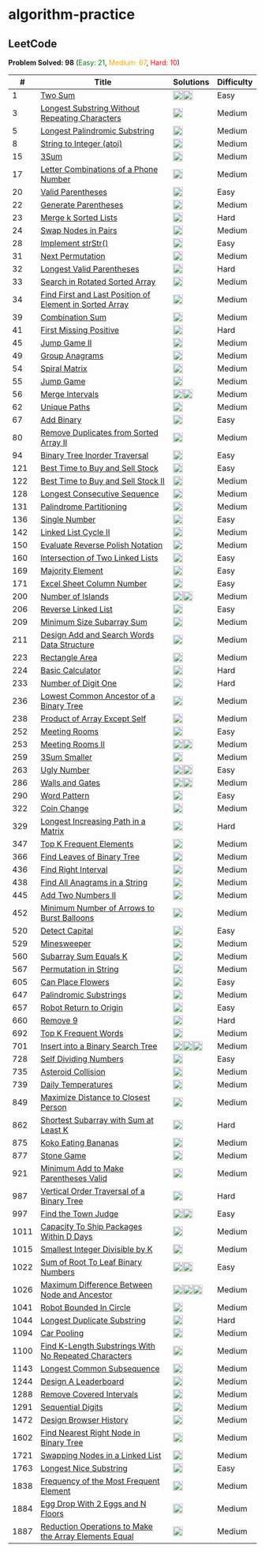 # algorithm-practice

## LeetCode

**Problem Solved: 98** (<span style="color:green">Easy: 21</span>, <span style="color:orange">Medium: 67</span>, <span style="color:red">Hard: 10</span>)

| # | Title | Solutions | Difficulty |
| - | - | - | - |
| 1 | [Two Sum](https://leetcode.com/problems/two-sum/) | <a href="leetcode/00001_two-sum/two-sum.js"><img src="https://cdn.jsdelivr.net/gh/devicons/devicon/icons/javascript/javascript-original.svg" width="20" height="20"></a><a href="leetcode/00001_two-sum/two-sum.py"><img src="https://cdn.jsdelivr.net/gh/devicons/devicon/icons/python/python-original.svg" width="20" height="20"></a> | Easy |
| 3 | [Longest Substring Without Repeating Characters](https://leetcode.com/problems/longest-substring-without-repeating-characters/) | <a href="leetcode/00003_longest-substring-without-repeating-characters/3-longest-substring-without-repeating-characters.py"><img src="https://cdn.jsdelivr.net/gh/devicons/devicon/icons/python/python-original.svg" width="20" height="20"></a> | Medium |
| 5 | [Longest Palindromic Substring](https://leetcode.com/problems/longest-palindromic-substring/) | <a href="leetcode/00005_longest-palindromic-substring/longest-palindromic-substring.py"><img src="https://cdn.jsdelivr.net/gh/devicons/devicon/icons/python/python-original.svg" width="20" height="20"></a> | Medium |
| 8 | [String to Integer (atoi)](https://leetcode.com/problems/string-to-integer-atoi/) | <a href="leetcode/00008_string-to-integer-atoi/8-string-to-integer-atoi.py"><img src="https://cdn.jsdelivr.net/gh/devicons/devicon/icons/python/python-original.svg" width="20" height="20"></a> | Medium |
| 15 | [3Sum](https://leetcode.com/problems/3sum/) | <a href="leetcode/00015_3sum/15-3sum.py"><img src="https://cdn.jsdelivr.net/gh/devicons/devicon/icons/python/python-original.svg" width="20" height="20"></a> | Medium |
| 17 | [Letter Combinations of a Phone Number](https://leetcode.com/problems/letter-combinations-of-a-phone-number/) | <a href="leetcode/00017_letter-combinations-of-a-phone-number/17-letter-combinations-of-a-phone-number.py"><img src="https://cdn.jsdelivr.net/gh/devicons/devicon/icons/python/python-original.svg" width="20" height="20"></a> | Medium |
| 20 | [Valid Parentheses](https://leetcode.com/problems/valid-parentheses/) | <a href="leetcode/00020_valid-parentheses/20-valid-parentheses.py"><img src="https://cdn.jsdelivr.net/gh/devicons/devicon/icons/python/python-original.svg" width="20" height="20"></a> | Easy |
| 22 | [Generate Parentheses](https://leetcode.com/problems/generate-parentheses/) | <a href="leetcode/00022_generate-parentheses/22-generate-parentheses.py"><img src="https://cdn.jsdelivr.net/gh/devicons/devicon/icons/python/python-original.svg" width="20" height="20"></a> | Medium |
| 23 | [Merge k Sorted Lists](https://leetcode.com/problems/merge-k-sorted-lists/) | <a href="leetcode/00023_merge-k-sorted-lists/merge-k-sorted-lists.py"><img src="https://cdn.jsdelivr.net/gh/devicons/devicon/icons/python/python-original.svg" width="20" height="20"></a> | Hard |
| 24 | [Swap Nodes in Pairs](https://leetcode.com/problems/swap-nodes-in-pairs/) | <a href="leetcode/00024_swap-nodes-in-pairs/24-swap-nodes-in-pairs.py"><img src="https://cdn.jsdelivr.net/gh/devicons/devicon/icons/python/python-original.svg" width="20" height="20"></a> | Medium |
| 28 | [Implement strStr()](https://leetcode.com/problems/implement-strstr/) | <a href="leetcode/00028_implement-strstr/implement-strstr.py"><img src="https://cdn.jsdelivr.net/gh/devicons/devicon/icons/python/python-original.svg" width="20" height="20"></a> | Easy |
| 31 | [Next Permutation](https://leetcode.com/problems/next-permutation/) | <a href="leetcode/00031_next-permutation/next-permutation.py"><img src="https://cdn.jsdelivr.net/gh/devicons/devicon/icons/python/python-original.svg" width="20" height="20"></a> | Medium |
| 32 | [Longest Valid Parentheses](https://leetcode.com/problems/longest-valid-parentheses/) | <a href="leetcode/00032_longest-valid-parentheses/longest-valid-parentheses.py"><img src="https://cdn.jsdelivr.net/gh/devicons/devicon/icons/python/python-original.svg" width="20" height="20"></a> | Hard |
| 33 | [Search in Rotated Sorted Array](https://leetcode.com/problems/search-in-rotated-sorted-array/) | <a href="leetcode/00033_search-in-rotated-sorted-array/search-in-rotated-sorted-array.java"><img src="https://cdn.jsdelivr.net/gh/devicons/devicon/icons/java/java-original.svg" width="20" height="20"></a> | Medium |
| 34 | [Find First and Last Position of Element in Sorted Array](https://leetcode.com/problems/find-first-and-last-position-of-element-in-sorted-array/) | <a href="leetcode/00034_find-first-and-last-position-of-element-in-sorted-array/34-find-first-and-last-position-of-element-in-sorted-array.py"><img src="https://cdn.jsdelivr.net/gh/devicons/devicon/icons/python/python-original.svg" width="20" height="20"></a> | Medium |
| 39 | [Combination Sum](https://leetcode.com/problems/combination-sum/) | <a href="leetcode/00039_combination-sum/combination-sum.cpp"><img src="https://cdn.jsdelivr.net/gh/devicons/devicon/icons/cplusplus/cplusplus-original.svg" width="20" height="20"></a> | Medium |
| 41 | [First Missing Positive](https://leetcode.com/problems/first-missing-positive/) | <a href="leetcode/00041_first-missing-positive/first-missing-positive.py"><img src="https://cdn.jsdelivr.net/gh/devicons/devicon/icons/python/python-original.svg" width="20" height="20"></a> | Hard |
| 45 | [Jump Game II](https://leetcode.com/problems/jump-game-ii/) | <a href="leetcode/00045_jump-game-ii/jump-game-ii.cpp"><img src="https://cdn.jsdelivr.net/gh/devicons/devicon/icons/cplusplus/cplusplus-original.svg" width="20" height="20"></a> | Medium |
| 49 | [Group Anagrams](https://leetcode.com/problems/group-anagrams/) | <a href="leetcode/00049_group-anagrams/49-group-anagrams.py"><img src="https://cdn.jsdelivr.net/gh/devicons/devicon/icons/python/python-original.svg" width="20" height="20"></a> | Medium |
| 54 | [Spiral Matrix](https://leetcode.com/problems/spiral-matrix/) | <a href="leetcode/00054_spiral-matrix/spiral-matrix.py"><img src="https://cdn.jsdelivr.net/gh/devicons/devicon/icons/python/python-original.svg" width="20" height="20"></a> | Medium |
| 55 | [Jump Game](https://leetcode.com/problems/jump-game/) | <a href="leetcode/00055_jump-game/jump-game.cpp"><img src="https://cdn.jsdelivr.net/gh/devicons/devicon/icons/cplusplus/cplusplus-original.svg" width="20" height="20"></a> | Medium |
| 56 | [Merge Intervals](https://leetcode.com/problems/merge-intervals/) | <a href="leetcode/00056_merge-intervals/merge-intervals.py"><img src="https://cdn.jsdelivr.net/gh/devicons/devicon/icons/python/python-original.svg" width="20" height="20"></a><a href="leetcode/00056_merge-intervals/merge-intervals.cpp"><img src="https://cdn.jsdelivr.net/gh/devicons/devicon/icons/cplusplus/cplusplus-original.svg" width="20" height="20"></a> | Medium |
| 62 | [Unique Paths](https://leetcode.com/problems/unique-paths/) | <a href="leetcode/00062_unique-paths/unique-paths.cpp"><img src="https://cdn.jsdelivr.net/gh/devicons/devicon/icons/cplusplus/cplusplus-original.svg" width="20" height="20"></a> | Medium |
| 67 | [Add Binary](https://leetcode.com/problems/add-binary/) | <a href="leetcode/00067_add-binary/67-add-binary.py"><img src="https://cdn.jsdelivr.net/gh/devicons/devicon/icons/python/python-original.svg" width="20" height="20"></a> | Easy |
| 80 | [Remove Duplicates from Sorted Array II](https://leetcode.com/problems/remove-duplicates-from-sorted-array-ii/) | <a href="leetcode/00080_remove-duplicates-from-sorted-array-ii/80-remove-duplicates-from-sorted-array-ii.py"><img src="https://cdn.jsdelivr.net/gh/devicons/devicon/icons/python/python-original.svg" width="20" height="20"></a> | Medium |
| 94 | [Binary Tree Inorder Traversal](https://leetcode.com/problems/binary-tree-inorder-traversal/) | <a href="leetcode/00094_binary-tree-inorder-traversal/94-binary-tree-inorder-traversal.py"><img src="https://cdn.jsdelivr.net/gh/devicons/devicon/icons/python/python-original.svg" width="20" height="20"></a> | Easy |
| 121 | [Best Time to Buy and Sell Stock](https://leetcode.com/problems/best-time-to-buy-and-sell-stock/) | <a href="leetcode/00121_best-time-to-buy-and-sell-stock/121-best-time-to-buy-and-sell-stock.py"><img src="https://cdn.jsdelivr.net/gh/devicons/devicon/icons/python/python-original.svg" width="20" height="20"></a> | Easy |
| 122 | [Best Time to Buy and Sell Stock II](https://leetcode.com/problems/best-time-to-buy-and-sell-stock-ii/) | <a href="leetcode/00122_best-time-to-buy-and-sell-stock-ii/122-best-time-to-buy-and-sell-stock-ii.py"><img src="https://cdn.jsdelivr.net/gh/devicons/devicon/icons/python/python-original.svg" width="20" height="20"></a> | Medium |
| 128 | [Longest Consecutive Sequence](https://leetcode.com/problems/longest-consecutive-sequence/) | <a href="leetcode/00128_longest-consecutive-sequence/128-longest-consecutive-sequence.py"><img src="https://cdn.jsdelivr.net/gh/devicons/devicon/icons/python/python-original.svg" width="20" height="20"></a> | Medium |
| 131 | [Palindrome Partitioning](https://leetcode.com/problems/palindrome-partitioning/) | <a href="leetcode/00131_palindrome-partitioning/131-palindrome-partitioning.py"><img src="https://cdn.jsdelivr.net/gh/devicons/devicon/icons/python/python-original.svg" width="20" height="20"></a> | Medium |
| 136 | [Single Number](https://leetcode.com/problems/single-number/) | <a href="leetcode/00136_single-number/136-single-number.py"><img src="https://cdn.jsdelivr.net/gh/devicons/devicon/icons/python/python-original.svg" width="20" height="20"></a> | Easy |
| 142 | [Linked List Cycle II](https://leetcode.com/problems/linked-list-cycle-ii/) | <a href="leetcode/00142_linked-list-cycle-ii/142-linked-list-cycle-ii.py"><img src="https://cdn.jsdelivr.net/gh/devicons/devicon/icons/python/python-original.svg" width="20" height="20"></a> | Medium |
| 150 | [Evaluate Reverse Polish Notation](https://leetcode.com/problems/evaluate-reverse-polish-notation/) | <a href="leetcode/00150_evaluate-reverse-polish-notation/150-evaluate-reverse-polish-notation.py"><img src="https://cdn.jsdelivr.net/gh/devicons/devicon/icons/python/python-original.svg" width="20" height="20"></a> | Medium |
| 160 | [Intersection of Two Linked Lists](https://leetcode.com/problems/intersection-of-two-linked-lists/) | <a href="leetcode/00160_intersection-of-two-linked-lists/intersection-of-two-linked-lists.py"><img src="https://cdn.jsdelivr.net/gh/devicons/devicon/icons/python/python-original.svg" width="20" height="20"></a> | Easy |
| 169 | [Majority Element](https://leetcode.com/problems/majority-element/) | <a href="leetcode/00169_majority-element/169-majority-element.py"><img src="https://cdn.jsdelivr.net/gh/devicons/devicon/icons/python/python-original.svg" width="20" height="20"></a> | Easy |
| 171 | [Excel Sheet Column Number](https://leetcode.com/problems/excel-sheet-column-number/) | <a href="leetcode/00171_excel-sheet-column-number/171-excel-sheet-column-number.py"><img src="https://cdn.jsdelivr.net/gh/devicons/devicon/icons/python/python-original.svg" width="20" height="20"></a> | Easy |
| 200 | [Number of Islands](https://leetcode.com/problems/number-of-islands/) | <a href="leetcode/00200_number-of-islands/200-number-of-islands.cpp"><img src="https://cdn.jsdelivr.net/gh/devicons/devicon/icons/cplusplus/cplusplus-original.svg" width="20" height="20"></a><a href="leetcode/00200_number-of-islands/200-number-of-islands.py"><img src="https://cdn.jsdelivr.net/gh/devicons/devicon/icons/python/python-original.svg" width="20" height="20"></a> | Medium |
| 206 | [Reverse Linked List](https://leetcode.com/problems/reverse-linked-list/) | <a href="leetcode/00206_reverse-linked-list/206-reverse-linked-list.py"><img src="https://cdn.jsdelivr.net/gh/devicons/devicon/icons/python/python-original.svg" width="20" height="20"></a> | Easy |
| 209 | [Minimum Size Subarray Sum](https://leetcode.com/problems/minimum-size-subarray-sum/) | <a href="leetcode/00209_minimum-size-subarray-sum/209-minimum-size-subarray-sum.py"><img src="https://cdn.jsdelivr.net/gh/devicons/devicon/icons/python/python-original.svg" width="20" height="20"></a> | Medium |
| 211 | [Design Add and Search Words Data Structure](https://leetcode.com/problems/design-add-and-search-words-data-structure/) | <a href="leetcode/00211_design-add-and-search-words-data-structure/211-design-add-and-search-words-data-structure.py"><img src="https://cdn.jsdelivr.net/gh/devicons/devicon/icons/python/python-original.svg" width="20" height="20"></a> | Medium |
| 223 | [Rectangle Area](https://leetcode.com/problems/rectangle-area/) | <a href="leetcode/00223_rectangle-area/223-rectangle-area.py"><img src="https://cdn.jsdelivr.net/gh/devicons/devicon/icons/python/python-original.svg" width="20" height="20"></a> | Medium |
| 224 | [Basic Calculator](https://leetcode.com/problems/basic-calculator/) | <a href="leetcode/00224_basic-calculator/224-basic-calculator.py"><img src="https://cdn.jsdelivr.net/gh/devicons/devicon/icons/python/python-original.svg" width="20" height="20"></a> | Hard |
| 233 | [Number of Digit One](https://leetcode.com/problems/number-of-digit-one/) | <a href="leetcode/00233_number-of-digit-one/233-number-of-digit-one.py"><img src="https://cdn.jsdelivr.net/gh/devicons/devicon/icons/python/python-original.svg" width="20" height="20"></a> | Hard |
| 236 | [Lowest Common Ancestor of a Binary Tree](https://leetcode.com/problems/lowest-common-ancestor-of-a-binary-tree/) | <a href="leetcode/00236_lowest-common-ancestor-of-a-binary-tree/236-lowest-common-ancestor-of-a-binary-tree.py"><img src="https://cdn.jsdelivr.net/gh/devicons/devicon/icons/python/python-original.svg" width="20" height="20"></a> | Medium |
| 238 | [Product of Array Except Self](https://leetcode.com/problems/product-of-array-except-self/) | <a href="leetcode/00238_product-of-array-except-self/product-of-array-except-self.py"><img src="https://cdn.jsdelivr.net/gh/devicons/devicon/icons/python/python-original.svg" width="20" height="20"></a> | Medium |
| 252 | [Meeting Rooms](https://leetcode.com/problems/meeting-rooms/) | <a href="leetcode/00252_meeting-rooms/meeting-rooms.py"><img src="https://cdn.jsdelivr.net/gh/devicons/devicon/icons/python/python-original.svg" width="20" height="20"></a> | Easy |
| 253 | [Meeting Rooms II](https://leetcode.com/problems/meeting-rooms-ii/) | <a href="leetcode/00253_meeting-rooms-ii/253-meeting-rooms-ii.java"><img src="https://cdn.jsdelivr.net/gh/devicons/devicon/icons/java/java-original.svg" width="20" height="20"></a><a href="leetcode/00253_meeting-rooms-ii/253-meeting-rooms-ii.py"><img src="https://cdn.jsdelivr.net/gh/devicons/devicon/icons/python/python-original.svg" width="20" height="20"></a> | Medium |
| 259 | [3Sum Smaller](https://leetcode.com/problems/3sum-smaller/) | <a href="leetcode/00259_3sum-smaller/259-3sum-smaller.py"><img src="https://cdn.jsdelivr.net/gh/devicons/devicon/icons/python/python-original.svg" width="20" height="20"></a> | Medium |
| 263 | [Ugly Number](https://leetcode.com/problems/ugly-number/) | <a href="leetcode/00263_ugly-number/ugly-number.py"><img src="https://cdn.jsdelivr.net/gh/devicons/devicon/icons/python/python-original.svg" width="20" height="20"></a><a href="leetcode/00263_ugly-number/ugly-number.cpp"><img src="https://cdn.jsdelivr.net/gh/devicons/devicon/icons/cplusplus/cplusplus-original.svg" width="20" height="20"></a> | Easy |
| 286 | [Walls and Gates](https://leetcode.com/problems/walls-and-gates/) | <a href="leetcode/00286_walls-and-gates/286-walls-and-gates.py"><img src="https://cdn.jsdelivr.net/gh/devicons/devicon/icons/python/python-original.svg" width="20" height="20"></a><a href="leetcode/00286_walls-and-gates/286-walls-and-gates.cpp"><img src="https://cdn.jsdelivr.net/gh/devicons/devicon/icons/cplusplus/cplusplus-original.svg" width="20" height="20"></a> | Medium |
| 290 | [Word Pattern](https://leetcode.com/problems/word-pattern/) | <a href="leetcode/00290_word-pattern/290-word-pattern.py"><img src="https://cdn.jsdelivr.net/gh/devicons/devicon/icons/python/python-original.svg" width="20" height="20"></a> | Easy |
| 322 | [Coin Change](https://leetcode.com/problems/coin-change/) | <a href="leetcode/00322_coin-change/322-coin-change.py"><img src="https://cdn.jsdelivr.net/gh/devicons/devicon/icons/python/python-original.svg" width="20" height="20"></a> | Medium |
| 329 | [Longest Increasing Path in a Matrix](https://leetcode.com/problems/longest-increasing-path-in-a-matrix/) | <a href="leetcode/00329_longest-increasing-path-in-a-matrix/329-longest-increasing-path-in-a-matrix.py"><img src="https://cdn.jsdelivr.net/gh/devicons/devicon/icons/python/python-original.svg" width="20" height="20"></a> | Hard |
| 347 | [Top K Frequent Elements](https://leetcode.com/problems/top-k-frequent-elements/) | <a href="leetcode/00347_top-k-frequent-elements/top-k-frequent-elements.py"><img src="https://cdn.jsdelivr.net/gh/devicons/devicon/icons/python/python-original.svg" width="20" height="20"></a> | Medium |
| 366 | [Find Leaves of Binary Tree](https://leetcode.com/problems/find-leaves-of-binary-tree/) | <a href="leetcode/00366_find-leaves-of-binary-tree/366-find-leaves-of-binary-tree.py"><img src="https://cdn.jsdelivr.net/gh/devicons/devicon/icons/python/python-original.svg" width="20" height="20"></a> | Medium |
| 436 | [Find Right Interval](https://leetcode.com/problems/find-right-interval/) | <a href="leetcode/00436_find-right-interval/436-find-right-interval.py"><img src="https://cdn.jsdelivr.net/gh/devicons/devicon/icons/python/python-original.svg" width="20" height="20"></a> | Medium |
| 438 | [Find All Anagrams in a String](https://leetcode.com/problems/find-all-anagrams-in-a-string/) | <a href="leetcode/00438_find-all-anagrams-in-a-string/438-find-all-anagrams-in-a-string.py"><img src="https://cdn.jsdelivr.net/gh/devicons/devicon/icons/python/python-original.svg" width="20" height="20"></a> | Medium |
| 445 | [Add Two Numbers II](https://leetcode.com/problems/add-two-numbers-ii/) | <a href="leetcode/00445_add-two-numbers-ii/445-add-two-numbers-ii.py"><img src="https://cdn.jsdelivr.net/gh/devicons/devicon/icons/python/python-original.svg" width="20" height="20"></a> | Medium |
| 452 | [Minimum Number of Arrows to Burst Balloons](https://leetcode.com/problems/minimum-number-of-arrows-to-burst-balloons/) | <a href="leetcode/00452_minimum-number-of-arrows-to-burst-balloons/452-minimum-number-of-arrows-to-burst-balloons.py"><img src="https://cdn.jsdelivr.net/gh/devicons/devicon/icons/python/python-original.svg" width="20" height="20"></a> | Medium |
| 520 | [Detect Capital](https://leetcode.com/problems/detect-capital/) | <a href="leetcode/00520_detect-capital/520-detect-capital.py"><img src="https://cdn.jsdelivr.net/gh/devicons/devicon/icons/python/python-original.svg" width="20" height="20"></a> | Easy |
| 529 | [Minesweeper](https://leetcode.com/problems/minesweeper/) | <a href="leetcode/00529_minesweeper/529-minesweeper.py"><img src="https://cdn.jsdelivr.net/gh/devicons/devicon/icons/python/python-original.svg" width="20" height="20"></a> | Medium |
| 560 | [Subarray Sum Equals K](https://leetcode.com/problems/subarray-sum-equals-k/) | <a href="leetcode/00560_subarray-sum-equals-k/560-subarray-sum-equals-k.py"><img src="https://cdn.jsdelivr.net/gh/devicons/devicon/icons/python/python-original.svg" width="20" height="20"></a> | Medium |
| 567 | [Permutation in String](https://leetcode.com/problems/permutation-in-string/) | <a href="leetcode/00567_permutation-in-string/567-permutation-in-string.py"><img src="https://cdn.jsdelivr.net/gh/devicons/devicon/icons/python/python-original.svg" width="20" height="20"></a> | Medium |
| 605 | [Can Place Flowers](https://leetcode.com/problems/can-place-flowers/) | <a href="leetcode/00605_can-place-flowers/605-can-place-flowers.py"><img src="https://cdn.jsdelivr.net/gh/devicons/devicon/icons/python/python-original.svg" width="20" height="20"></a> | Easy |
| 647 | [Palindromic Substrings](https://leetcode.com/problems/palindromic-substrings/) | <a href="leetcode/00647_palindromic-substrings/palindromic-substrings.py"><img src="https://cdn.jsdelivr.net/gh/devicons/devicon/icons/python/python-original.svg" width="20" height="20"></a> | Medium |
| 657 | [Robot Return to Origin](https://leetcode.com/problems/robot-return-to-origin/) | <a href="leetcode/00657_robot-return-to-origin/robot-return-to-origin.cpp"><img src="https://cdn.jsdelivr.net/gh/devicons/devicon/icons/cplusplus/cplusplus-original.svg" width="20" height="20"></a> | Easy |
| 660 | [Remove 9](https://leetcode.com/problems/remove-9/) | <a href="leetcode/00660_remove-9/660-remove-9.py"><img src="https://cdn.jsdelivr.net/gh/devicons/devicon/icons/python/python-original.svg" width="20" height="20"></a> | Hard |
| 692 | [Top K Frequent Words](https://leetcode.com/problems/top-k-frequent-words/) | <a href="leetcode/00692_top-k-frequent-words/692-top-k-frequent-words.py"><img src="https://cdn.jsdelivr.net/gh/devicons/devicon/icons/python/python-original.svg" width="20" height="20"></a> | Medium |
| 701 | [Insert into a Binary Search Tree](https://leetcode.com/problems/insert-into-a-binary-search-tree/) | <a href="leetcode/00701_insert-into-a-binary-search-tree/701-insert-into-a-binary-search-tree.go"><img src="https://cdn.jsdelivr.net/gh/devicons/devicon/icons/go/go-original.svg" width="20" height="20"></a><a href="leetcode/00701_insert-into-a-binary-search-tree/701-insert-into-a-binary-search-tree.java"><img src="https://cdn.jsdelivr.net/gh/devicons/devicon/icons/java/java-original.svg" width="20" height="20"></a><a href="leetcode/00701_insert-into-a-binary-search-tree/701-insert-into-a-binary-search-tree.py"><img src="https://cdn.jsdelivr.net/gh/devicons/devicon/icons/python/python-original.svg" width="20" height="20"></a> | Medium |
| 728 | [Self Dividing Numbers](https://leetcode.com/problems/self-dividing-numbers/) | <a href="leetcode/00728_self-dividing-numbers/self-dividing-numbers.py"><img src="https://cdn.jsdelivr.net/gh/devicons/devicon/icons/python/python-original.svg" width="20" height="20"></a> | Easy |
| 735 | [Asteroid Collision](https://leetcode.com/problems/asteroid-collision/) | <a href="leetcode/00735_asteroid-collision/735-asteroid-collision.py"><img src="https://cdn.jsdelivr.net/gh/devicons/devicon/icons/python/python-original.svg" width="20" height="20"></a> | Medium |
| 739 | [Daily Temperatures](https://leetcode.com/problems/daily-temperatures/) | <a href="leetcode/00739_daily-temperatures/739-daily-temperatures.py"><img src="https://cdn.jsdelivr.net/gh/devicons/devicon/icons/python/python-original.svg" width="20" height="20"></a> | Medium |
| 849 | [Maximize Distance to Closest Person](https://leetcode.com/problems/maximize-distance-to-closest-person/) | <a href="leetcode/00849_maximize-distance-to-closest-person/849-maximize-distance-to-closest-person.py"><img src="https://cdn.jsdelivr.net/gh/devicons/devicon/icons/python/python-original.svg" width="20" height="20"></a> | Medium |
| 862 | [Shortest Subarray with Sum at Least K](https://leetcode.com/problems/shortest-subarray-with-sum-at-least-k/) | <a href="leetcode/00862_shortest-subarray-with-sum-at-least-k/862-shortest-subarray-with-sum-at-least-k.py"><img src="https://cdn.jsdelivr.net/gh/devicons/devicon/icons/python/python-original.svg" width="20" height="20"></a> | Hard |
| 875 | [Koko Eating Bananas](https://leetcode.com/problems/koko-eating-bananas/) | <a href="leetcode/00875_koko-eating-bananas/875-koko-eating-bananas.py"><img src="https://cdn.jsdelivr.net/gh/devicons/devicon/icons/python/python-original.svg" width="20" height="20"></a> | Medium |
| 877 | [Stone Game](https://leetcode.com/problems/stone-game/) | <a href="leetcode/00877_stone-game/877-stone-game.py"><img src="https://cdn.jsdelivr.net/gh/devicons/devicon/icons/python/python-original.svg" width="20" height="20"></a> | Medium |
| 921 | [Minimum Add to Make Parentheses Valid](https://leetcode.com/problems/minimum-add-to-make-parentheses-valid/) | <a href="leetcode/00921_minimum-add-to-make-parentheses-valid/921-minimum-add-to-make-parentheses-valid.py"><img src="https://cdn.jsdelivr.net/gh/devicons/devicon/icons/python/python-original.svg" width="20" height="20"></a> | Medium |
| 987 | [Vertical Order Traversal of a Binary Tree](https://leetcode.com/problems/vertical-order-traversal-of-a-binary-tree/) | <a href="leetcode/00987_vertical-order-traversal-of-a-binary-tree/987-vertical-order-traversal-of-a-binary-tree.py"><img src="https://cdn.jsdelivr.net/gh/devicons/devicon/icons/python/python-original.svg" width="20" height="20"></a> | Hard |
| 997 | [Find the Town Judge](https://leetcode.com/problems/find-the-town-judge/) | <a href="leetcode/00997_find-the-town-judge/find-the-town-judge.java"><img src="https://cdn.jsdelivr.net/gh/devicons/devicon/icons/java/java-original.svg" width="20" height="20"></a><a href="leetcode/00997_find-the-town-judge/find-the-town-judge.cpp"><img src="https://cdn.jsdelivr.net/gh/devicons/devicon/icons/cplusplus/cplusplus-original.svg" width="20" height="20"></a> | Easy |
| 1011 | [Capacity To Ship Packages Within D Days](https://leetcode.com/problems/capacity-to-ship-packages-within-d-days/) | <a href="leetcode/01011_capacity-to-ship-packages-within-d-days/1011-capacity-to-ship-packages-within-d-days.py"><img src="https://cdn.jsdelivr.net/gh/devicons/devicon/icons/python/python-original.svg" width="20" height="20"></a> | Medium |
| 1015 | [Smallest Integer Divisible by K](https://leetcode.com/problems/smallest-integer-divisible-by-k/) | <a href="leetcode/01015_smallest-integer-divisible-by-k/smallest-integer-divisible-by-k.py"><img src="https://cdn.jsdelivr.net/gh/devicons/devicon/icons/python/python-original.svg" width="20" height="20"></a> | Medium |
| 1022 | [Sum of Root To Leaf Binary Numbers](https://leetcode.com/problems/sum-of-root-to-leaf-binary-numbers/) | <a href="leetcode/01022_sum-of-root-to-leaf-binary-numbers/1022-sum-of-root-to-leaf-binary-numbers.py"><img src="https://cdn.jsdelivr.net/gh/devicons/devicon/icons/python/python-original.svg" width="20" height="20"></a><a href="leetcode/01022_sum-of-root-to-leaf-binary-numbers/1022-sum-of-root-to-leaf-binary-numbers.cpp"><img src="https://cdn.jsdelivr.net/gh/devicons/devicon/icons/cplusplus/cplusplus-original.svg" width="20" height="20"></a> | Easy |
| 1026 | [Maximum Difference Between Node and Ancestor](https://leetcode.com/problems/maximum-difference-between-node-and-ancestor/) | <a href="leetcode/01026_maximum-difference-between-node-and-ancestor/maximum-difference-between-node-and-ancestor.js"><img src="https://cdn.jsdelivr.net/gh/devicons/devicon/icons/javascript/javascript-original.svg" width="20" height="20"></a><a href="leetcode/01026_maximum-difference-between-node-and-ancestor/maximum-difference-between-node-and-ancestor.py"><img src="https://cdn.jsdelivr.net/gh/devicons/devicon/icons/python/python-original.svg" width="20" height="20"></a><a href="leetcode/01026_maximum-difference-between-node-and-ancestor/maximum-difference-between-node-and-ancestor.cpp"><img src="https://cdn.jsdelivr.net/gh/devicons/devicon/icons/cplusplus/cplusplus-original.svg" width="20" height="20"></a> | Medium |
| 1041 | [Robot Bounded In Circle](https://leetcode.com/problems/robot-bounded-in-circle/) | <a href="leetcode/01041_robot-bounded-in-circle/1041-robot-bounded-in-circle.py"><img src="https://cdn.jsdelivr.net/gh/devicons/devicon/icons/python/python-original.svg" width="20" height="20"></a> | Medium |
| 1044 | [Longest Duplicate Substring](https://leetcode.com/problems/longest-duplicate-substring/) | <a href="leetcode/01044_longest-duplicate-substring/longest-duplicate-substring.py"><img src="https://cdn.jsdelivr.net/gh/devicons/devicon/icons/python/python-original.svg" width="20" height="20"></a> | Hard |
| 1094 | [Car Pooling](https://leetcode.com/problems/car-pooling/) | <a href="leetcode/01094_car-pooling/1094-car-pooling.py"><img src="https://cdn.jsdelivr.net/gh/devicons/devicon/icons/python/python-original.svg" width="20" height="20"></a> | Medium |
| 1100 | [Find K-Length Substrings With No Repeated Characters](https://leetcode.com/problems/find-k-length-substrings-with-no-repeated-characters/) | <a href="leetcode/01100_find-k-length-substrings-with-no-repeated-characters/1100-find-k-length-substrings-with-no-repeated-characters.py"><img src="https://cdn.jsdelivr.net/gh/devicons/devicon/icons/python/python-original.svg" width="20" height="20"></a> | Medium |
| 1143 | [Longest Common Subsequence](https://leetcode.com/problems/longest-common-subsequence/) | <a href="leetcode/01143_longest-common-subsequence/1143-longest-common-subsequence.py"><img src="https://cdn.jsdelivr.net/gh/devicons/devicon/icons/python/python-original.svg" width="20" height="20"></a> | Medium |
| 1244 | [Design A Leaderboard](https://leetcode.com/problems/design-a-leaderboard/) | <a href="leetcode/01244_design-a-leaderboard/design-a-leaderboard.py"><img src="https://cdn.jsdelivr.net/gh/devicons/devicon/icons/python/python-original.svg" width="20" height="20"></a> | Medium |
| 1288 | [Remove Covered Intervals](https://leetcode.com/problems/remove-covered-intervals/) | <a href="leetcode/01288_remove-covered-intervals/1288-remove-covered-intervals.py"><img src="https://cdn.jsdelivr.net/gh/devicons/devicon/icons/python/python-original.svg" width="20" height="20"></a> | Medium |
| 1291 | [Sequential Digits](https://leetcode.com/problems/sequential-digits/) | <a href="leetcode/01291_sequential-digits/sequential-digits.py"><img src="https://cdn.jsdelivr.net/gh/devicons/devicon/icons/python/python-original.svg" width="20" height="20"></a> | Medium |
| 1472 | [Design Browser History](https://leetcode.com/problems/design-browser-history/) | <a href="leetcode/01472_design-browser-history/1472-design-browser-history.py"><img src="https://cdn.jsdelivr.net/gh/devicons/devicon/icons/python/python-original.svg" width="20" height="20"></a> | Medium |
| 1602 | [Find Nearest Right Node in Binary Tree](https://leetcode.com/problems/find-nearest-right-node-in-binary-tree/) | <a href="leetcode/01602_find-nearest-right-node-in-binary-tree/1602-find-nearest-right-node-in-binary-tree.py"><img src="https://cdn.jsdelivr.net/gh/devicons/devicon/icons/python/python-original.svg" width="20" height="20"></a> | Medium |
| 1721 | [Swapping Nodes in a Linked List](https://leetcode.com/problems/swapping-nodes-in-a-linked-list/) | <a href="leetcode/01721_swapping-nodes-in-a-linked-list/1721-swapping-nodes-in-a-linked-list.py"><img src="https://cdn.jsdelivr.net/gh/devicons/devicon/icons/python/python-original.svg" width="20" height="20"></a> | Medium |
| 1763 | [Longest Nice Substring](https://leetcode.com/problems/longest-nice-substring/) | <a href="leetcode/01763_longest-nice-substring/longest-nice-substring.py"><img src="https://cdn.jsdelivr.net/gh/devicons/devicon/icons/python/python-original.svg" width="20" height="20"></a> | Easy |
| 1838 | [Frequency of the Most Frequent Element](https://leetcode.com/problems/frequency-of-the-most-frequent-element/) | <a href="leetcode/01838_frequency-of-the-most-frequent-element/1838-frequency-of-the-most-frequent-element.py"><img src="https://cdn.jsdelivr.net/gh/devicons/devicon/icons/python/python-original.svg" width="20" height="20"></a> | Medium |
| 1884 | [Egg Drop With 2 Eggs and N Floors](https://leetcode.com/problems/egg-drop-with-2-eggs-and-n-floors/) | <a href="leetcode/01884_egg-drop-with-2-eggs-and-n-floors/1884-egg-drop-with-2-eggs-and-n-floors.py"><img src="https://cdn.jsdelivr.net/gh/devicons/devicon/icons/python/python-original.svg" width="20" height="20"></a> | Medium |
| 1887 | [Reduction Operations to Make the Array Elements Equal](https://leetcode.com/problems/reduction-operations-to-make-the-array-elements-equal/) | <a href="leetcode/01887_reduction-operations-to-make-the-array-elements-equal/reduction-operations-to-make-the-array-elements-equal.py"><img src="https://cdn.jsdelivr.net/gh/devicons/devicon/icons/python/python-original.svg" width="20" height="20"></a> | Medium |

